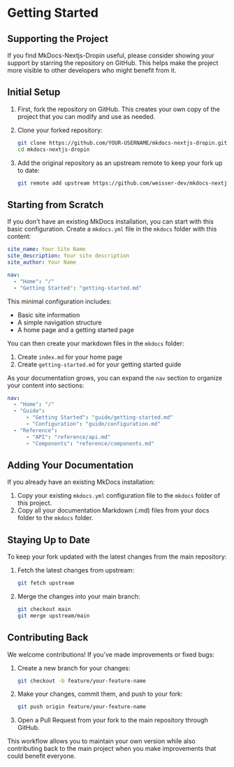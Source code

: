 # Getting Started

## Supporting the Project

If you find MkDocs-Nextjs-Dropin useful, please consider showing your support by starring the repository on GitHub. This helps make the project more visible to other developers who might benefit from it.

## Initial Setup

1. First, fork the repository on GitHub. This creates your own copy of the project that you can modify and use as needed.

2. Clone your forked repository:
   ```bash
   git clone https://github.com/YOUR-USERNAME/mkdocs-nextjs-dropin.git
   cd mkdocs-nextjs-dropin
   ```

3. Add the original repository as an upstream remote to keep your fork up to date:
   ```bash
   git remote add upstream https://github.com/weisser-dev/mkdocs-nextjs-dropin.git
   ```

## Starting from Scratch

If you don't have an existing MkDocs installation, you can start with this basic configuration. Create a `mkdocs.yml` file in the `mkdocs` folder with this content:

```yaml
site_name: Your Site Name
site_description: Your site description
site_author: Your Name

nav:
  - "Home": "/"
  - "Getting Started": "getting-started.md"
```

This minimal configuration includes:
- Basic site information
- A simple navigation structure
- A home page and a getting started page

You can then create your markdown files in the `mkdocs` folder:
1. Create `index.md` for your home page
2. Create `getting-started.md` for your getting started guide

As your documentation grows, you can expand the `nav` section to organize your content into sections:

```yaml
nav:
  - "Home": "/"
  - "Guide":
      - "Getting Started": "guide/getting-started.md"
      - "Configuration": "guide/configuration.md"
  - "Reference":
      - "API": "reference/api.md"
      - "Components": "reference/components.md"
```

## Adding Your Documentation

If you already have an existing MkDocs installation:

1. Copy your existing `mkdocs.yml` configuration file to the `mkdocs` folder of this project.
2. Copy all your documentation Markdown (.md) files from your docs folder to the `mkdocs` folder.

## Staying Up to Date

To keep your fork updated with the latest changes from the main repository:

1. Fetch the latest changes from upstream:
   ```bash
   git fetch upstream
   ```

2. Merge the changes into your main branch:
   ```bash
   git checkout main
   git merge upstream/main
   ```

## Contributing Back

We welcome contributions! If you've made improvements or fixed bugs:

1. Create a new branch for your changes:
   ```bash
   git checkout -b feature/your-feature-name
   ```

2. Make your changes, commit them, and push to your fork:
   ```bash
   git push origin feature/your-feature-name
   ```

3. Open a Pull Request from your fork to the main repository through GitHub.

This workflow allows you to maintain your own version while also contributing back to the main project when you make improvements that could benefit everyone.

